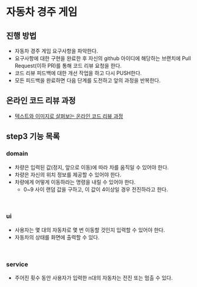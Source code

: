 # 자동차 경주 게임
## 진행 방법
* 자동차 경주 게임 요구사항을 파악한다.
* 요구사항에 대한 구현을 완료한 후 자신의 github 아이디에 해당하는 브랜치에 Pull Request(이하 PR)를 통해 코드 리뷰 요청을 한다.
* 코드 리뷰 피드백에 대한 개선 작업을 하고 다시 PUSH한다.
* 모든 피드백을 완료하면 다음 단계를 도전하고 앞의 과정을 반복한다.

## 온라인 코드 리뷰 과정
* [텍스트와 이미지로 살펴보는 온라인 코드 리뷰 과정](https://github.com/next-step/nextstep-docs/tree/master/codereview)

## step3 기능 목록

### domain

- 차량은 입력된 값(정지, 앞으로 이동)에 따라 차를 움직일 수 있어야 한다.
- 차량은 자신의 위치 정보를 제공할 수 있어야 한다.
- 차량에게 어떻게 이동하라는 명령을 내릴 수 있어야 한다.
  - 0~9 사이 랜덤 값을 구하고, 이 값이 4이상일 경우 전진하라고 한다.

<br>

### ui

- 사용자는 몇 대의 자동차로 몇 번 이동할 것인지 입력할 수 있어야 한다.
- 자동차의 상태를 화면에 출력할 수 있다.

<br>

### service
- 주어진 횟수 동안 사용자가 입력한 n대의 자동차는 전진 또는 멈출 수 있다.